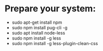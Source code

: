 # Prepare your system:
- sudo apt-get install npm
- sudo npm install pug-cli -g
- sudo apt install node-less
- sudo npm install -g less
- sudo npm install -g less-plugin-clean-css

